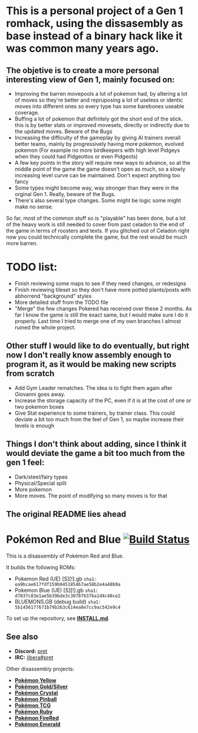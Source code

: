 # This is a personal project of a Gen 1 romhack, using the dissasembly as base instead of a binary hack like it was common many years ago.
## The objetive is to create a more personal interesting view of Gen 1, mainly focused on:
- Improving the barren movepools a lot of pokemon had, by altering a lot of moves so they're better and repruposing a lot of useless or identic moves into different ones so every type has some barebones useable coverage.
- Buffing a lot of pokemon that definitely got the short end of the stick. this is by better stats or improved movesets, directly or indirectly due to the updated moves. Beware of the Bugs
- Increasing the difficulty of the gameplay by giving AI trainers overall better teams, mainly by progressively having more pokemon, evolved pokemon (For example no more birdkeepers with high level Pidgeys when they could had Pidgeottos or even Pidgeots)
- A few key points in the story will require new ways to advance, so at the middle point of the game the game doesn't open as much, so a slowly increasing level curve can be maintained. Don't expect anything too fancy
- Some types might become way, way stronger than they were in the orginal Gen 1. Really, beware of the Bugs. 
- There's also several type changes. Some might be logic some might make no sense.

So far, most of the common stuff so is "playable" has been done, but a lot of the heavy work is still needed to cover from past celadon to the end of the game in terms of roosters and texts. If you glitched out of Celadon right now you could technically complete the game, but the rest would be much more barren.

# TODO list:
- Finish reviewing some maps to see if they need changes, or redesigns
- Finish reviewing tileset so they don't have more potted plants/posts with abhorrend "background" styles
- More detailed stuff from the TODO file
- "Merge" the few changes Pokered has received over these 2 months. As far I know the game is still the exact same, but I would make sure I do it properly. Last time I tried to merge one of my own branches I almost ruined the whole project.


## Other stuff I would like to do eventually, but right now I don't really know assembly enough to program it, as it would be making new scripts from scratch
- Add Gym Leader rematches. The idea is to fight them again after Giovanni goes away.
- Increase the storage capacity of the PC, even if it is at the cost of one or two pokemon boxes
- Give Stat experience to some trainers, by trainer class. This could deviate a bit too much from the feel of Gen 1, so maybe increase their levels is enough

## Things I don't think about adding, since I think it would deviate the game a bit too much from the gen 1 feel:
- Dark/steel/fairy types
- Physical/Special split
- More pokemon
- More moves. The point of modifying so many moves is for that


## The original README lies ahead


# Pokémon Red and Blue [![Build Status][ci-badge]][ci]

This is a disassembly of Pokémon Red and Blue.

It builds the following ROMs:

- Pokemon Red (UE) [S][!].gb `sha1: ea9bcae617fdf159b045185467ae58b2e4a48b9a`
- Pokemon Blue (UE) [S][!].gb `sha1: d7037c83e1ae5b39bde3c30787637ba1d4c48ce2`
- BLUEMONS.GB (debug build) `sha1: 5b1456177671b79b263c614ea0e7cc9ac542e9c4`

To set up the repository, see [**INSTALL.md**](INSTALL.md).


## See also

- **Discord:** [pret][discord]
- **IRC:** [libera#pret][irc]

Other disassembly projects:

- [**Pokémon Yellow**][pokeyellow]
- [**Pokémon Gold/Silver**][pokegold]
- [**Pokémon Crystal**][pokecrystal]
- [**Pokémon Pinball**][pokepinball]
- [**Pokémon TCG**][poketcg]
- [**Pokémon Ruby**][pokeruby]
- [**Pokémon FireRed**][pokefirered]
- [**Pokémon Emerald**][pokeemerald]

[pokeyellow]: https://github.com/pret/pokeyellow
[pokegold]: https://github.com/pret/pokegold
[pokecrystal]: https://github.com/pret/pokecrystal
[pokepinball]: https://github.com/pret/pokepinball
[poketcg]: https://github.com/pret/poketcg
[pokeruby]: https://github.com/pret/pokeruby
[pokefirered]: https://github.com/pret/pokefirered
[pokeemerald]: https://github.com/pret/pokeemerald
[discord]: https://discord.gg/d5dubZ3
[irc]: https://web.libera.chat/?#pret
[ci]: https://github.com/pret/pokered/actions
[ci-badge]: https://github.com/pret/pokered/actions/workflows/main.yml/badge.svg
